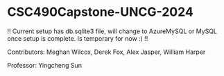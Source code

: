 # CSC490Capstone-UNCG-2024

!! Current setup has db.sqlite3 file, will change to AzureMySQL or MySQL once setup is complete. Is temporary for now :) !!

Contributors:
    Meghan Wilcox,
    Derek Fox,
    Alex Jasper,
    William Harper

Professor:
    Yingcheng Sun

